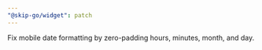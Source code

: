 ```yaml
---
"@skip-go/widget": patch
---
```

Fix mobile date formatting by zero-padding hours, minutes, month, and day.
